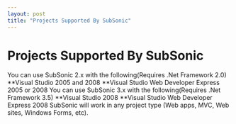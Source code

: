 ```yaml
---
layout: post
title: "Projects Supported By SubSonic"
---
```


# Projects Supported By SubSonic

You can use SubSonic 2.x with the following(Requires .Net Framework 2.0)  **Visual Studio 2005 and 2008 **Visual Studio Web Developer Express 2005 or 2008  You can use SubSonic 3.x with the following(Requires .Net Framework 3.5) **Visual Studio 2008 **Visual Studio Web Developer Express 2008   SubSonic will work in any project type (Web apps, MVC, Web sites, Windows Forms, etc).
